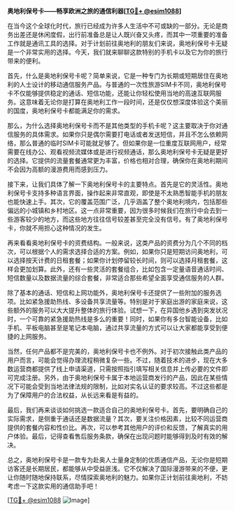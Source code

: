 **奥地利保号卡——畅享欧洲之旅的通信利器[[TG💪+ @esim1088](https://t.me/s/esim1088)]**

在当今这个全球化时代，旅行已经成为许多人生活中不可或缺的一部分。无论是商务出差还是休闲度假，出行前准备总是让人既兴奋又头疼，而其中一项重要的准备工作就是通讯工具的选择。对于计划前往奥地利的朋友们来说，奥地利保号卡无疑是一个非常实用的选择。今天，我们就来聊聊这款特别的手机卡以及它为你的旅行带来的便利。

首先，什么是奥地利保号卡呢？简单来说，它是一种专门为长期或短期居住在奥地利的人士设计的移动通信服务产品。与普通的一次性旅游SIM卡不同，奥地利保号卡不仅能够提供稳定的通话、短信功能，还能让你轻松使用当地的高速互联网服务。这意味着无论你是打算在奥地利工作一段时间，还是仅仅想深度体验这个美丽的国度，奥地利保号卡都能满足你的需求。

那么，为什么选择奥地利保号卡而不是其他类型的手机卡呢？这主要取决于你对通信服务的具体需求。如果你只是偶尔需要打电话或者发送短信，并且不怎么依赖网络，那么普通的临时SIM卡可能就足够了。但如果你是一位重度互联网用户，经常需要在线办公、观看视频流媒体或是进行视频通话，那么奥地利保号卡无疑是更好的选择。它提供的流量套餐通常更为丰富，价格也相对合理，确保你在奥地利期间不会因为高额的漫游费用而感到压力。

接下来，让我们具体了解一下奥地利保号卡的主要特点。首先是它的灵活性。奥地利保号卡支持多种语言界面，操作起来非常直观，即使是不太熟悉智能手机的朋友也能快速上手。其次，它的覆盖范围广泛，几乎涵盖了整个奥地利境内，包括那些偏远的小城镇和乡村地区。这一点非常重要，因为很多时候我们在旅行中会去到一些游客较少的地方，而这些地方往往信号较差甚至完全没有信号。有了奥地利保号卡，你就不用担心这种情况的发生。

再来看看奥地利保号卡的资费结构。一般来说，这类产品的资费分为几个不同的档次，可以根据个人的需求选择合适的方案。例如，如果你只是短期访问奥地利，可以选择按天计费的日租套餐；如果你计划停留较长时间，则可以选择月租套餐，这样会更加划算。此外，还有一些灵活的套餐组合，比如包含一定量语音通话时间、短信数量以及数据流量的综合套餐，非常适合那些希望全面享受通信服务的人群。

除了基本的通话、短信和上网功能外，奥地利保号卡还提供了一些附加的服务选项。比如紧急援助热线、多设备共享流量等。特别是对于家庭出游的家庭来说，这些额外的服务可以大大提升整体的旅行体验。试想一下，在异国他乡遇到突发状况时，一个可靠的紧急援助热线是多么的重要！同时，如果你有多台智能设备，比如手机、平板电脑甚至是笔记本电脑，通过共享流量的方式可以让大家都能享受到便捷的上网服务。

当然，任何产品都不是完美的，奥地利保号卡也不例外。对于初次接触此类产品的用户而言，可能会觉得办理流程稍微复杂一些。不过，随着技术的进步，现在大多数运营商都提供了线上申请渠道，只需按照指引填写相关信息并上传必要的文件即可完成注册。另外，由于奥地利保号卡属于本地运营商发行的产品，因此在某些情况下可能会受到当地法律法规的限制，比如对实名认证的要求较高。不过这些都是为了保障用户的合法权益，从长远来看是有益的。

最后，我们再来谈谈如何挑选一款适合自己的奥地利保号卡。首先，要明确自己的实际需求，是侧重于通话还是数据流量？其次，要关注价格因素，比较不同运营商提供的套餐内容和性价比。再次，可以参考其他用户的评价和反馈，了解真实的用户体验。最后，记得查看售后服务条款，确保在出现问题时能够得到及时有效的解决。

总之，奥地利保号卡是一款专为赴奥人士量身定制的优质通信产品，无论你是短期访客还是长期居民，都能够从中受益匪浅。它不仅解决了国际漫游带来的不便，更让你随时随地保持联系，尽情探索奥地利的魅力。如果你正计划前往奥地利，不妨考虑一下这款实用的通信助手吧！

[[TG💪+ @esim1088](https://t.me/s/esim1088) ![Image](https://i.postimg.cc/4NQfJmqS/Snipaste-2025-05-13-00-14-12.png)]